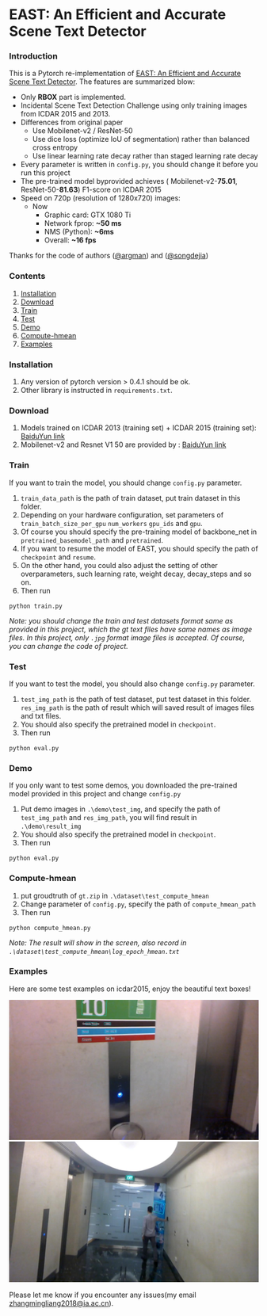 # EAST: An Efficient and Accurate Scene Text Detector

### Introduction
This is a Pytorch re-implementation of [EAST: An Efficient and Accurate Scene Text Detector](https://arxiv.org/abs/1704.03155v2).
The features are summarized blow:
+ Only **RBOX** part is implemented.
+ Incidental Scene Text Detection Challenge using only training images from ICDAR 2015 and 2013.
+ Differences from original paper
     + Use Mobilenet-v2 / ResNet-50
     + Use dice loss (optimize IoU of segmentation) rather than balanced cross entropy
     + Use linear learning rate decay rather than staged learning rate decay
+ Every parameter is written in `config.py`, you should change it before you run this project
+ The pre-trained model byprovided achieves ( Mobilenet-v2-**75.01**, ResNet-50-**81.63**) F1-score on ICDAR 2015
+ Speed on 720p (resolution of 1280x720) images:
     + Now
          + Graphic card: GTX 1080 Ti
          + Network fprop: **~50 ms**
          + NMS (Python): **~6ms**
          + Overall: **~16 fps**

Thanks for the code of authors ([@argman](https://github.com/argman)) and ([@songdejia](https://github.com/songdejia))

### Contents
1. [Installation](#installation)
2. [Download](#download)
3. [Train](#train)
4. [Test](#test)
5. [Demo](#demo)
6. [Compute-hmean](#compute-hmean)
7. [Examples](#examples)

### Installation
1. Any version of pytorch version > 0.4.1 should be ok.
2. Other library is instructed in `requirements.txt`.

### Download
1. Models trained on ICDAR 2013 (training set) + ICDAR 2015 (training set): [BaiduYun link](http://pan.baidu.com/s/1jHWDrYQ)
2. Mobilenet-v2 and Resnet V1 50  are provided by : [BaiduYun link](http://download.tensorflow.org/models/resnet_v1_50_2016_08_28.tar.gz)

### Train
If you want to train the model, you should change `config.py` parameter. 
1. `train_data_path` is the path of train dataset, put train dataset in this folder. 
2. Depending on your hardware configuration, set parameters of `train_batch_size_per_gpu` `num_workers` `gpu_ids` and `gpu`. 
3. Of course you should specify the pre-training model of backbone_net in `pretrained_basemodel_path` and `pretrained`. 
4. If you want to resume the model of EAST, you should specify the path of `checkpoint` and `resume`. 
5. On the other hand, you could also adjust the setting of other overparameters, such learning rate, weight decay, decay_steps and so on.
6. Then run
```
python train.py
```
*Note: you should change the train and test datasets format same as provided in this project, which the gt text files have same names as image files. In this project, only `.jpg` format image files is accepted. Of course, you can change the code of project.*

### Test
If you want to test the model, you should also change `config.py` parameter.
1. `test_img_path` is the path of test dataset, put test dataset in this folder. `res_img_path` is the path of result which will saved result of images files and txt files.
2. You should also specify the pretrained model in `checkpoint`.
3. Then run
```
python eval.py
```


### Demo
If you only want to test some demos, you downloaded the pre-trained model provided in this project and change `config.py`
1. Put demo images in `.\demo\test_img`, and specify the path of `test_img_path` and `res_img_path`, you will find result in `.\demo\result_img`
2. You should also specify the pretrained model in `checkpoint`.
3. Then run 
```
python eval.py
```

### Compute-hmean
1. put groudtruth of `gt.zip` in `.\dataset\test_compute_hmean`
2. Change parameter of `config.py`, specify the path of `compute_hmean_path`
3. Then run
```
python compute_hmean.py
```
*Note: The result will show in the screen, also record in `.\dataset\test_compute_hmean\log_epoch_hmean.txt`*


### Examples
Here are some test examples on icdar2015, enjoy the beautiful text boxes!

![image_1](demo/result_img/img_1.jpg)
![image_2](demo/result_img/img_2.jpg)

Please let me know if you encounter any issues(my email zhangmingliang2018@ia.ac.cn).

